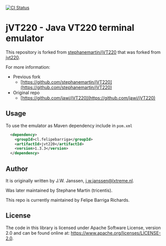 [![CI Status](https://github.com/fbarriga/jVT220/workflows/CI/badge.svg)](https://github.com/fbarriga/jVT220/actions)

# jVT220 - Java VT220 terminal emulator

This repository is forked from [stephanemartin/jVT220](https://github.com/stephanemartin/jVT220) that was forked from [jvt220](https://github.com/jawi/jVT220).

For more information:
- Previous fork
  - [https://github.com/stephanemartin/jVT220](https://github.com/stephanemartin/jVT220)
- Original repo
  - [https://github.com/jawi/jVT220](https://github.com/jawi/jVT220)

## Usage 

To use the emulator as Maven dependency include in `pom.xml`

```xml
  <dependency>
    <groupId>cl.felipebarriga</groupId>
    <artifactId>jvt220</artifactId>
    <version>1.3.3</version>
  </dependency>
```

## Author

It is originally written by J.W. Janssen, <j.w.janssen@lxtreme.nl>.

Was later maintained by Stephane Martin (tricentis).

This repo is currently maintained by Felipe Barriga Richards.

## License

The code in this library is licensed under Apache Software License, version 
2.0 and can be found online at: <https://www.apache.org/licenses/LICENSE-2.0>.

